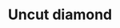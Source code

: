 ---
layout: item
title: Uncut diamond
item-id: 1617
datatable: true
id: 1617
name: "Uncut diamond"
members: false
lowalch: 80
highalch: 120
examine: "This would be worth more cut."
monsters:
  - id: 465
    name: "Skeletal Wyvern"
    members: true
    combat_level: 140
    wiki_url: "https://oldschool.runescape.wiki/w/Skeletal_Wyvern#2"
    drops:
      - quantity: "5"
        rarity: 0.015625
    image: "https://oldschool.runescape.wiki/images/thumb/6/6f/Skeletal_Wyvern.png/1200px-Skeletal_Wyvern.png?6d52e"
  - id: 963
    name: "Kalphite Queen"
    members: true
    combat_level: 333
    wiki_url: "https://oldschool.runescape.wiki/w/Kalphite_Queen#Crawling"
    drops:
      - quantity: "25"
        rarity: 0.0234375
    image: "https://oldschool.runescape.wiki/images/5/57/Kalphite_Queen.png?a4955"
  - id: 1362
    name: "Slagilith"
    members: true
    combat_level: 92
    wiki_url: "https://oldschool.runescape.wiki/w/Slagilith#Normal"
    drops:
      - quantity: "1"
        rarity: 1
    image: "https://oldschool.runescape.wiki/images/3/36/Slagilith.png?dc8b8"
  - id: 2161
    name: "TzHaar-Hur"
    members: true
    combat_level: 74
    wiki_url: "https://oldschool.runescape.wiki/w/TzHaar-Hur"
    drops:
      - quantity: "1"
        rarity: 0.001953125
    image: "https://oldschool.runescape.wiki/images/5/5a/TzHaar-Hur.png?978b9"
  - id: 2167
    name: "TzHaar-Xil"
    members: true
    combat_level: 133
    wiki_url: "https://oldschool.runescape.wiki/w/TzHaar-Xil"
    drops:
      - quantity: "1"
        rarity: 0.0078125
    image: "https://oldschool.runescape.wiki/images/0/0b/TzHaar-Xil_%28sword%29.png?43cb7"
  - id: 2173
    name: "TzHaar-Ket"
    members: true
    combat_level: 149
    wiki_url: "https://oldschool.runescape.wiki/w/TzHaar-Ket#Level_149"
    drops:
      - quantity: "1"
        rarity: 0.0078125
    image: "https://oldschool.runescape.wiki/images/6/6c/TzHaar-Ket.png?ee1fa"
  - id: 2916
    name: "Waterfiend"
    members: true
    combat_level: 115
    wiki_url: "https://oldschool.runescape.wiki/w/Waterfiend"
    drops:
      - quantity: "3"
        rarity: 0.0078125
    image: ""
  - id: 5862
    name: "Cerberus"
    members: true
    combat_level: 318
    wiki_url: "https://oldschool.runescape.wiki/w/Cerberus"
    drops:
      - quantity: "5"
        rarity: 0.0234375
    image: "https://oldschool.runescape.wiki/images/thumb/4/45/Cerberus.png/1200px-Cerberus.png?47f4c"
  - id: 5886
    name: "Abyssal Sire"
    members: true
    combat_level: 350
    wiki_url: "https://oldschool.runescape.wiki/w/Abyssal_Sire#Phase_1"
    drops:
      - quantity: "15"
        rarity: 0.03597122302158273
    image: "https://oldschool.runescape.wiki/images/f/fa/Abyssal_Sire_%28phase_1%29.png?0db8f"
  - id: 6324
    name: "Slagilith (hard)"
    members: true
    combat_level: 202
    wiki_url: "https://oldschool.runescape.wiki/w/Slagilith#Hard"
    drops:
      - quantity: "1"
        rarity: 1
    image: "https://oldschool.runescape.wiki/images/3/36/Slagilith.png?dc8b8"
  - id: 6503
    name: "Callisto"
    members: true
    combat_level: 470
    wiki_url: "https://oldschool.runescape.wiki/w/Callisto"
    drops:
      - quantity: "10"
        rarity: 0.0546875
    image: "https://oldschool.runescape.wiki/images/thumb/d/d4/Callisto.png/1200px-Callisto.png?4612a"
  - id: 6504
    name: "Venenatis"
    members: true
    combat_level: 464
    wiki_url: "https://oldschool.runescape.wiki/w/Venenatis"
    drops:
      - quantity: "10"
        rarity: 0.0546875
    image: "https://oldschool.runescape.wiki/images/7/7f/Venenatis.png?20540"
  - id: 6611
    name: "Vet'ion"
    members: true
    combat_level: 454
    wiki_url: "https://oldschool.runescape.wiki/w/Vet'ion#Normal"
    drops:
      - quantity: "10"
        rarity: 0.0546875
    image: "https://oldschool.runescape.wiki/images/7/7f/Vet%27ion.png?4cb16"
  - id: 6612
    name: "Vet'ion Reborn"
    members: true
    combat_level: 454
    wiki_url: "https://oldschool.runescape.wiki/w/Vet'ion#Reborn"
    drops:
      - quantity: "10"
        rarity: 0.0546875
    image: "https://oldschool.runescape.wiki/images/7/7f/Vet%27ion.png?4cb16"
  - id: 7416
    name: "Obor"
    members: false
    combat_level: 106
    wiki_url: "https://oldschool.runescape.wiki/w/Obor"
    drops:
      - quantity: "5"
        rarity: 0.0423728813559322
    image: "https://oldschool.runescape.wiki/images/8/88/Obor.png?8ec21"
  - id: 7679
    name: "TzHaar-Ket"
    members: true
    combat_level: 221
    wiki_url: "https://oldschool.runescape.wiki/w/TzHaar-Ket#Level_221"
    drops:
      - quantity: "1"
        rarity: 0.0078125
    image: "https://oldschool.runescape.wiki/images/6/6c/TzHaar-Ket.png?ee1fa"
  - id: 7806
    name: "Deranged archaeologist"
    members: true
    combat_level: 276
    wiki_url: "https://oldschool.runescape.wiki/w/Deranged_archaeologist"
    drops:
      - quantity: "5"
        rarity: 0.0390625
    image: "https://oldschool.runescape.wiki/images/5/58/Deranged_archaeologist_chathead.png?a7568"
  - id: 7989
    name: "Ogress Warrior"
    members: false
    combat_level: 82
    wiki_url: "https://oldschool.runescape.wiki/w/Ogress_Warrior"
    drops:
      - quantity: "1"
        rarity: 0.034482758620689655
    image: "https://oldschool.runescape.wiki/images/4/40/Ogress_Warrior.png?7143b"
  - id: 7991
    name: "Ogress Shaman"
    members: false
    combat_level: 82
    wiki_url: "https://oldschool.runescape.wiki/w/Ogress_Shaman"
    drops:
      - quantity: "1"
        rarity: 0.034482758620689655
    image: "https://oldschool.runescape.wiki/images/5/52/Ogress_Shaman.png?5b638"
  - id: 8195
    name: "Bryophyta"
    members: false
    combat_level: 128
    wiki_url: "https://oldschool.runescape.wiki/w/Bryophyta"
    drops:
      - quantity: "5"
        rarity: 0.03389830508474576
    image: "https://oldschool.runescape.wiki/images/8/86/Bryophyta.png?090fd"
  - id: 8713
    name: "Sarachnis"
    members: true
    combat_level: 318
    wiki_url: "https://oldschool.runescape.wiki/w/Sarachnis"
    drops:
      - quantity: "20-30"
        rarity: 0.01
    image: "https://oldschool.runescape.wiki/images/thumb/e/e9/Sarachnis.png/1200px-Sarachnis.png?8f040"
  - id: 9049
    name: "Zalcano"
    members: true
    combat_level: 336
    wiki_url: "https://oldschool.runescape.wiki/w/Zalcano"
    drops:
      - quantity: "2-20"
        rarity: 0.05555555555555555
    image: "https://oldschool.runescape.wiki/images/3/30/Zalcano.png?6244d"
---